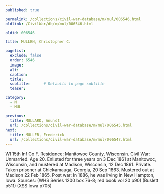 ```yaml
---
published: true

permalink: /collections/civil-war-database/m/mul/006546.html
oldlink: /CivilWar/db/m/mul/006546.html

oldid: 006546

title: MULLEN, Christopher C.

pagelist:
  exclude: false
  order: 6546
  image: 
  alt:
  caption:
  title:
  subtitle:      # Defaults to page subtitle
  teaser:

category: 
  - M 
  - MUL

previous:
  title: MULLARD, Anundt
  url: /collections/civil-war-database/m/mul/006545.html  
next:
  title: MULLER, Frederick
  url: /collections/civil-war-database/m/mul/006547.html   
---
```

WI 15th Inf Co F. Residence: Manitowoc County, Wisconsin. Civil War: Unmarried. Age 20. Enlisted for three years on 3 Dec 1861 at Manitowoc, Wisconsin, and mustered at Madison, Wisconsin, 12 Dec 1861. Private. Taken prisoner at Chickamauga, Georgia, 20 Sep 1863. Mustered out at Madison 22 Feb 1865. Post war: In 1886, he was living in New Hampton, Iowa. Sources: (WHS Series 1200 box 76-8; red book vol 20 p90) (Buslett p511) (XSS Iowa p705)